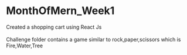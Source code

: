 # MonthOfMern_Week1
Created a shopping cart using React Js <br/><br/>
Challenge folder contains a game similar to rock,paper,scissors which is Fire,Water,Tree 
